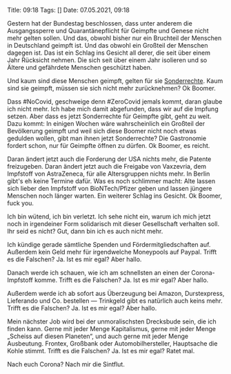 Title: 09:18
Tags: []
Date: 07.05.2021, 09:18

Gestern hat der Bundestag beschlossen, dass unter anderem die Ausgangssperre und Quarantänepflicht für Geimpfte und Genese nicht mehr gelten sollen. Und das, obwohl bisher nur ein Bruchteil der Menschen in Deutschland geimpft ist. Und das obwohl ein Großteil der Menschen dagegen ist. Das ist ein Schlag ins Gesicht all derer, die seit über einem Jahr Rücksicht nehmen. Die sich seit über einem Jahr isolieren und so Ältere und gefährdete Menschen geschützt haben.

Und kaum sind diese Menschen geimpft, gelten für sie [Sonderrechte](/2021/privilegal/). Kaum sind sie geimpft, müssen sie sich nicht mehr zurücknehmen? Ok Boomer.

Dass #NoCovid, geschweige denn #ZeroCovid jemals kommt, daran glaube ich nicht mehr. Ich habe mich damit abgefunden, dass wir auf die Impfung setzen. Aber dass es jetzt Sonderrechte für Geimpfte gibt, geht zu weit. Dazu kommt: In einigen Wochen wäre wahrscheinlich ein Großteil der Bevölkerung geimpft und weil sich diese Boomer nicht noch etwas gedulden wollen, gibt man ihnen jetzt Sonderrechte? Die Gastronomie fordert schon, nur für Geimpfte öffnen zu dürfen. Ok Boomer, es reicht.

Daran ändert jetzt auch die Forderung der USA nichts mehr, die Patente freizugeben. Daran ändert jetzt auch die Freigabe von Vaxzevria, dem Impfstoff von AstraZeneca, für alle Altersgruppen nichts mehr. In Berlin gibt's eh keine Termine dafür. Was es noch schlimmer macht: Alte lassen sich lieber den Impfstoff von BioNTech/Pfizer geben und lassen jüngere Menschen noch länger warten. Ein weiterer Schlag ins Gesicht. Ok Boomer, fuck you.

Ich bin wütend, ich bin verletzt. Ich sehe nicht ein, warum ich mich jetzt noch in irgendeiner Form solidarisch mit dieser Gesellschaft verhalten soll. Ihr seid es nicht? Gut, dann bin ich es auch nicht mehr.

Ich kündige gerade sämtliche Spenden und Fördermitgliedschaften auf. Außerdem kein Geld mehr für irgendwelche Moneypools auf Paypal. Trifft es die Falschen? Ja. Ist es mir egal? Aber hallo.

Danach werde ich schauen, wie ich am schnellsten an einen der Corona-Impfstoff komme. Trifft es die Falschen? Ja. Ist es mir egal? Aber hallo.

Außerdem werde ich ab sofort aus Überzeugung bei Amazon, Durstexpress, Lieferando und Co. bestellen — Trinkgeld gibt es natürlich auch keins mehr. Trifft es die Falschen? Ja. Ist es mir egal? Aber hallo.

Mein nächster Job wird bei der unmoralischsten Drecksbude sein, die ich finden kann. Gerne mit jeder Menge Kapitalismus, gerne mit jeder Menge „Scheiss auf diesen Planeten“, und auch gerne mit jeder Menge Ausbeutung. Frontex, Großbank oder Automobilhersteller, Hauptsache die Kohle stimmt. Trifft es die Falschen? Ja. Ist es mir egal? Ratet mal.

Nach euch Corona? Nach mir die Sintflut.